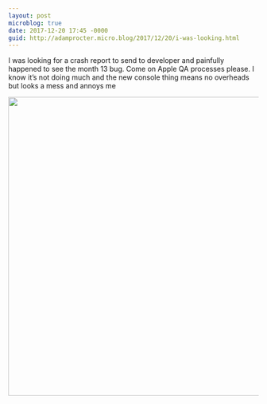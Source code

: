 ```yaml
---
layout: post
microblog: true
date: 2017-12-20 17:45 -0000
guid: http://adamprocter.micro.blog/2017/12/20/i-was-looking.html
---
```

I was looking for a crash report to send to developer and painfully happened to see the month 13 bug. Come on Apple QA processes please. I know it’s not doing much and the new console thing means no overheads but looks a mess and annoys me

<img src="http://discursive.adamprocter.co.uk/uploads/2017/9c46be6949.jpg" width="600" height="600" />
